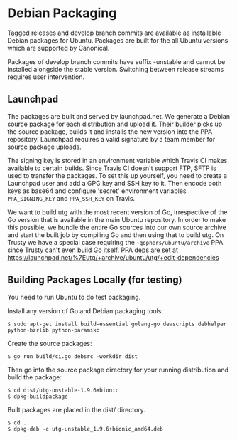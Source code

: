 # Debian Packaging

Tagged releases and develop branch commits are available as installable Debian packages
for Ubuntu. Packages are built for the all Ubuntu versions which are supported by
Canonical.

Packages of develop branch commits have suffix -unstable and cannot be installed alongside
the stable version. Switching between release streams requires user intervention.

## Launchpad

The packages are built and served by launchpad.net. We generate a Debian source package
for each distribution and upload it. Their builder picks up the source package, builds it
and installs the new version into the PPA repository. Launchpad requires a valid signature
by a team member for source package uploads.

The signing key is stored in an environment variable which Travis CI makes available to
certain builds. Since Travis CI doesn't support FTP, SFTP is used to transfer the
packages. To set this up yourself, you need to create a Launchpad user and add a GPG key
and SSH key to it. Then encode both keys as base64 and configure 'secret' environment
variables `PPA_SIGNING_KEY` and `PPA_SSH_KEY` on Travis.

We want to build utg with the most recent version of Go, irrespective of the Go
version that is available in the main Ubuntu repository. In order to make this possible,
we bundle the entire Go sources into our own source archive and start the built job by
compiling Go and then using that to build utg. On Trusty we have a special case
requiring the `~gophers/ubuntu/archive` PPA since Trusty can't even build Go itself. PPA
deps are set at https://launchpad.net/%7Eutg/+archive/ubuntu/utg/+edit-dependencies

## Building Packages Locally (for testing)

You need to run Ubuntu to do test packaging.

Install any version of Go and Debian packaging tools:

    $ sudo apt-get install build-essential golang-go devscripts debhelper python-bzrlib python-paramiko

Create the source packages:

    $ go run build/ci.go debsrc -workdir dist

Then go into the source package directory for your running distribution and build the package:

    $ cd dist/utg-unstable-1.9.6+bionic
    $ dpkg-buildpackage

Built packages are placed in the dist/ directory.

    $ cd ..
    $ dpkg-deb -c utg-unstable_1.9.6+bionic_amd64.deb
